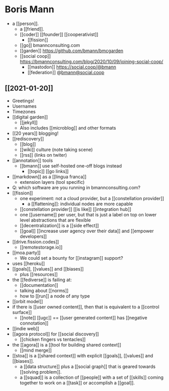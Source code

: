 # Boris Mann

- a [[person]].
  - a [[friend]].
  - [[coder]] [[founder]] [[cooperativist]]
    - [[fission]]
  - [[go]] bmannconsulting.com
  - [[garden]] https://github.com/bmann/bmcgarden
  - [[social coop]] https://bmannconsulting.com/blog/2020/10/09/joining-social-coop/ 
    - [[mastodon]] https://social.coop/@bmann
    - [[federation]] @bmann@social.coop

## [[2021-01-20]]

- Greetings!
- Usernames
- Timezones
- [[digital garden]]
  - [[jekyll]]
  - Also includes [[microblog]] and other formats
- [[20 years]] blogging!
- [[rediscovery]]
  - [[blog]]
  - [[wiki]] culture (note taking scene)
  - [[rss]] (links on twiter)
- [[annotation]] tools
  - [[bmann]] use self-hosted one-off blogs instead
    - [[topic]] [[go links]]
- [[markdown]] as a [[lingua franca]]
  - extension layers (tool specific)
- Q: which software are you running in bmannconsulting.com?
- [[fission]]
  - one experiment: not a cloud provider, but a [[constellation provider]]
    - a [[flattening]]: individual nodes are more capable
  - [[constellation provider]] [[is like]] [[integration hub]]
  - one [[username]] per user, but that is just a label on top on lower level abstractions that are flexible
  - [[decentralization]] is a [[side effect]]
  - [[goal]] [[increase user agency over their data]] and [[empower developers]]
- [[drive.fission.codes]]
  - [[remotestorage.io]]
- [[moa.party]]
  - We could set a bounty for [[instagram]] support?
- uses [[heroku]]
- [[goals]], [[values]] and [[biases]]
  - plus [[resources]]
- the [[fediverse]] is failing at:
  - [[documentation]]
  - talking about [[norms]]
  - how to [[run]] a node of any type
- [[orbit model]]
- if there is [[user owned content]], then that is equivalent to a [[control surface]]
  - [[note]] [[ugc]] == [[user generated content]] has [[negative connotation]]
- [[indie web]]
- [[agora protocol]] for [[social discovery]]
  - [[chicken fingers vs tentacles]]
- the [[agora]] is a [[tool for building shared context]]
  - [[mind merge]]
- [[stoa]] is a [[shared context]] with explicit [[goals]], [[values]] and [[biases]].
  - a [[data structure]] plus a [[social graph]] that is geared towards [[solving problem]].
  - a [[squad]] is a collection of [[people]] with a set of [[skills]] coming together to work on a [[task]] or accomplish a [[goal]].


